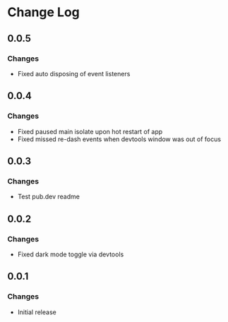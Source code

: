 # Change Log

## 0.0.5
### Changes
- Fixed auto disposing of event listeners

## 0.0.4
### Changes
- Fixed paused main isolate upon hot restart of app
- Fixed missed re-dash events when devtools window was out of focus

## 0.0.3
### Changes
- Test pub.dev readme

## 0.0.2
### Changes
- Fixed dark mode toggle via devtools

## 0.0.1
### Changes
- Initial release
